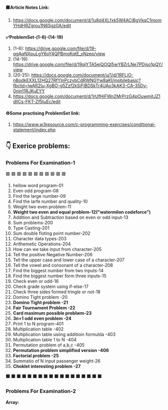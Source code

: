 ####   🟩Article Notes Link:
1. https://docs.google.com/document/d/1u8d4XLfxk5W4ACiBgVkqC1momYHdHRZgrou1N6Sgz0A/edit


#### ✅ProblemSet-(1-6)-(14-19)
1. (1-6): https://drive.google.com/file/d/19-qgAqNXpuLgY6oY4QPBmoKqtE_vNzep/view
2. (14-19): https://drive.google.com/file/d/19qiYTA5ejQOQI5wYBZrLNe7PDjso1pQY/view
3. (20-25): https://docs.google.com/document/u/1/d/1RFLjO-nBodkEXXL12HQ27RfYlnPczybCdRWNGYw8aKI/mobilebasic?fbclid=IwAR2tu-XgBO-g5Zzf2kSiFlBDSkTr4UAo3kAK3-CA-35Dv-0nin11RJKuEYY
4. https://docs.google.com/document/d/1rUfHiFWn2MrPrzG4pOuwmjtJZ1dllCs-FKT-Zf5IuEc/edit

####   ♻Some practising ProblemSet link:
1. https://www.w3resource.com/c-programming-exercises/conditional-statement/index.php


##  👇 Exerice problems:
### Problems For Examination-1

 🟩 🟩 🟩 🟩 🟩 🟩 🟩 🟩 🟩 🟩 🟩
1. hellow word program-01
2. Even odd program-08
3. Find the large number-09
4. Find the larfe number and quality-10
5. Weight two even problem-11
6. <b>Weight two even and equal problem-12("watermilon codeforce")</b>
7. Addition and Subtraction based on even or odd input-13
8. Sum problems-200
9. Type Casting-201
10. Sum double floting point number-202
11. Character data types-203
12. Arithemetic Operations-204
13. How can we take input from character-205
14. Tell the positive Negative Number-206
15. Tell the upper case and lower case of a character-207
16. Tell the vowel and consonant of a character-208
17. Find the biggest number from two inputs-14
18. Find the biggest number form three inputs-15
19. Check even or odd-16
20. Check grade system using if-else-17
21. Check three sides formed tringle or not-18
22. Domino Tight problem -20
23. <b>Domino Tight problem -21</b>
24. <b>Fair Tournament Problem -22</b>
25. <b>Card maximum possible problwm-23</b>
26. <b>3n+1 odd even problem -24</b>
27. Print 1 to N program-401
28. Multiplication table -402
29. Multiplication table usiing additioin formulda -403
30. Multiplication table 1 to N -404
31. Permutation problem of a,b,c -405
32. <b>Permutation problem simplified version -406</b>
33. <b>Factorial problem -25</b>
34. Summatio of N input passenger weight-26
35. <b>Choklet interesting problem -27<b>
  
 🟩 🟩 🟩 🟩 🟩 🟩 🟩 🟩 🟩 🟩 🟩 🟩 🟩 🟩 🟩 🟩 🟩 🟩
  
  
 ### Problems For Examination-2

**Array:**



